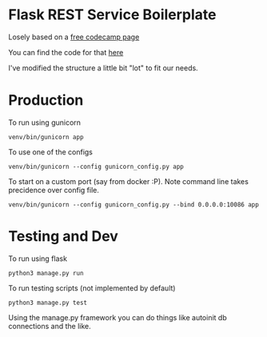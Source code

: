 # Flask REST Service Boilerplate

Losely based on a [free codecamp page]("https://www.freecodecamp.org/news/structuring-a-flask-restplus-web-service-for-production-builds-c2ec676de563/#project-setup-and-organization")

You can find the code for that [here](https://github.com/cosmic-byte/flask-restplus-boilerplate)

I've modified the structure a little bit "lot" to fit our needs.

# Production
To run using gunicorn 
```shell script
venv/bin/gunicorn app
```

To use one of the configs
```shell script
venv/bin/gunicorn --config gunicorn_config.py app
```

To start on a custom port (say from docker :P). Note command line takes precidence over config file.
```shell script
venv/bin/gunicorn --config gunicorn_config.py --bind 0.0.0.0:10086 app
```


# Testing and Dev
To run using flask
```shell script
python3 manage.py run
```
 
 To run testing scripts (not implemented by default)
 ```shell script
python3 manage.py test
```

Using the manage.py framework you can do things like autoinit db connections and the like.